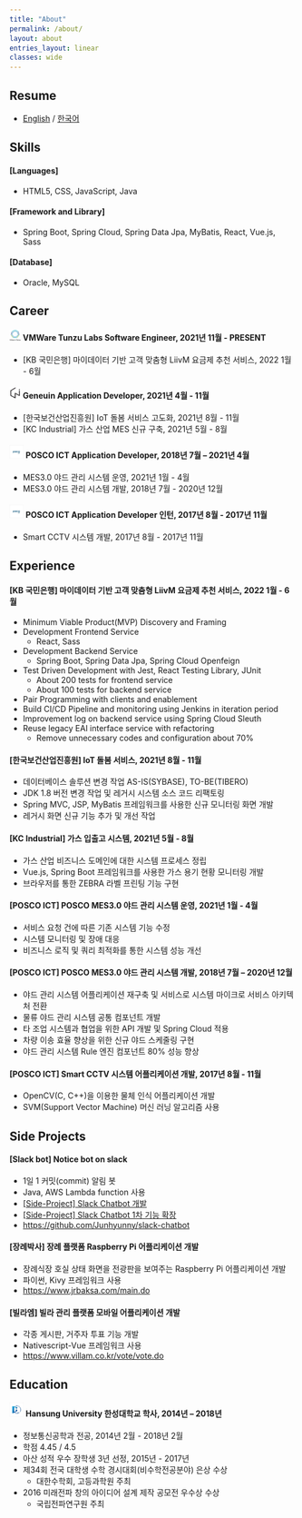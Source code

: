 ```yaml
---
title: "About"
permalink: /about/
layout: about
entries_layout: linear
classes: wide
---
```


## Resume

- [English][resume-eng-link] / [한국어][resume-kor-link]

## Skills

#### [Languages]

- HTML5, CSS, JavaScript, Java

#### [Framework and Library]

- Spring Boot, Spring Cloud, Spring Data Jpa, MyBatis, React, Vue.js, Sass

#### [Database]

- Oracle, MySQL

## Career

#### <img src="/images/about/about-4.jpg" width="4%"/> VMWare Tunzu Labs Software Engineer, 2021년 11월 - PRESENT

- [KB 국민은행] 마이데이터 기반 고객 맞춤형 LiivM 요금제 추천 서비스, 2022 1월 - 6월

#### <img src="/images/about/about-3.jpg" width="4%"/> Geneuin Application Developer, 2021년 4월 - 11월

- [한국보건산업진흥원] IoT 돌봄 서비스 고도화, 2021년 8월 - 11월
- [KC Industrial] 가스 산업 MES 신규 구축, 2021년 5월 - 8월

#### <img src="/images/about/about-1.jpg" width="5%"/> POSCO ICT Application Developer, 2018년 7월 – 2021년 4월

- MES3.0 야드 관리 시스템 운영, 2021년 1월 - 4월
- MES3.0 야드 관리 시스템 개발, 2018년 7월 - 2020년 12월

#### <img src="/images/about/about-1.jpg" width="5%"/> POSCO ICT Application Developer 인턴, 2017년 8월 - 2017년 11월

- Smart CCTV 시스템 개발, 2017년 8월 - 2017년 11월

## Experience

#### [KB 국민은행] 마이데이터 기반 고객 맞춤형 LiivM 요금제 추천 서비스, 2022 1월 - 6월

- Minimum Viable Product(MVP) Discovery and Framing
- Development Frontend Service
  - React, Sass
- Development Backend Service
  - Spring Boot, Spring Data Jpa, Spring Cloud Openfeign
- Test Driven Development with Jest, React Testing Library, JUnit
  - About 200 tests for frontend service
  - About 100 tests for backend service
- Pair Programming with clients and enablement
- Build CI/CD Pipeline and monitoring using Jenkins in iteration period
- Improvement log on backend service using Spring Cloud Sleuth
- Reuse legacy EAI interface service with refactoring
  - Remove unnecessary codes and configuration about 70%

#### [한국보건산업진흥원] IoT 돌봄 서비스, 2021년 8월 - 11월

- 데이터베이스 솔루션 변경 작업 AS-IS(SYBASE), TO-BE(TIBERO)
- JDK 1.8 버전 변경 작업 및 레거시 시스템 소스 코드 리팩토링
- Spring MVC, JSP, MyBatis 프레임워크를 사용한 신규 모니터링 화면 개발
- 레거시 화면 신규 기능 추가 및 개선 작업

#### [KC Industrial] 가스 입출고 시스템, 2021년 5월 - 8월

- 가스 산업 비즈니스 도메인에 대한 시스템 프로세스 정립
- Vue.js, Spring Boot 프레임워크를 사용한 가스 용기 현황 모니터링 개발
- 브라우저를 통한 ZEBRA 라벨 프린팅 기능 구현

#### [POSCO ICT] POSCO MES3.0 야드 관리 시스템 운영, 2021년 1월 - 4월

- 서비스 요청 건에 따른 기존 시스템 기능 수정
- 시스템 모니터링 및 장애 대응
- 비즈니스 로직 및 쿼리 최적화를 통한 시스템 성능 개선

#### [POSCO ICT] POSCO MES3.0 야드 관리 시스템 개발, 2018년 7월 – 2020년 12월

- 야드 관리 시스템 어플리케이션 재구축 및 서비스로 시스템 마이크로 서비스 아키텍처 전환
- 물류 야드 관리 시스템 공통 컴포넌트 개발
- 타 조업 시스템과 협업을 위한 API 개발 및 Spring Cloud 적용
- 차량 이송 효율 향상을 위한 신규 야드 스케줄링 구현
- 야드 관리 시스템 Rule 엔진 컴포넌트 80% 성능 향상

#### [POSCO ICT] Smart CCTV 시스템 어플리케이션 개발, 2017년 8월 - 11월

- OpenCV(C, C++)을 이용한 물체 인식 어플리케이션 개발
- SVM(Support Vector Machine) 머신 러닝 알고리즘 사용

## Side Projects

#### [Slack bot] Notice bot on slack

- 1일 1 커밋(commit) 알림 봇
- Java, AWS Lambda function 사용
- [[Side-Project] Slack Chatbot 개발][side-project-slack-chatbot-link]
- [[Side-Project] Slack Chatbot 1차 기능 확장][side-project-slack-chatbot-first-expansion-link]
- <https://github.com/Junhyunny/slack-chatbot>

#### [장례박사] 장례 플랫폼 Raspberry Pi 어플리케이션 개발

- 장례식장 호실 상태 화면을 전광판을 보여주는 Raspberry Pi 어플리케이션 개발
- 파이썬, Kivy 프레임워크 사용
- <https://www.jrbaksa.com/main.do>

#### [빌라엠] 빌라 관리 플랫폼 모바일 어플리케이션 개발

- 각종 게시판, 거주자 투표 기능 개발
- Nativescript-Vue 프레임워크 사용
- <https://www.villam.co.kr/vote/vote.do>

## Education

#### <img src="/images/about/about-2.jpg" width="5%"/>  Hansung University 한성대학교 학사, 2014년 – 2018년

- 정보통신공학과 전공, 2014년 2월 - 2018년 2월
- 학점 4.45 / 4.5
- 아산 성적 우수 장학생 3년 선정, 2015년 - 2017년
- 제34회 전국 대학생 수학 경시대회(비수학전공분야) 은상 수상
  - 대한수학회, 고등과학원 주최
- 2016 미래전파 창의 아이디어 설계 제작 공모전 우수상 수상
  - 국립전파연구원 주최

[side-project-slack-chatbot-link]: https://junhyunny.github.io/side-project/side-project-slack-chatbot/

[side-project-slack-chatbot-first-expansion-link]: https://junhyunny.github.io/side-project/side-project-slack-chatbot-first-expansion/

[resume-eng-link]: /resume/resume-eng.pdf

[resume-kor-link]: /resume/resume-kor.pdf